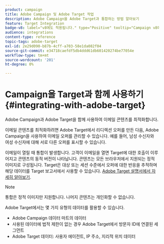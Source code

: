 ```yaml
---
product: campaign
title: Adobe Campaign 및 Adobe Target 작업
description: Adobe Campaign을 Adobe Target과 통합하는 방법 알아보기
feature: Target Integration
badge-v8: label="v8에도 적용됩니다." type="Positive" tooltip="Campaign v8에도 적용됩니다."
audience: integrations
content-type: reference
topic-tags: adobe-target
exl-id: 2e29d090-b87b-4cff-a703-58e1da082f04
source-git-commit: e34718caefdf5db4ddd61db601420274be77054e
workflow-type: tm+mt
source-wordcount: '201'
ht-degree: 0%

---
```


# Campaign을 Target과 함께 사용하기{#integrating-with-adobe-target}



Adobe Campaign과 Adobe Target을 함께 사용하여 이메일 콘텐츠를 최적화합니다.

이메일 콘텐츠를 최적화하려면 Adobe Target에서 리디렉션 오퍼를 만든 다음, Adobe Campaign을 사용하여 이메일 오퍼를 관리할 수 있습니다. 예를 들어, 남성 수신자와 여성 수신자에 대해 서로 다른 오퍼를 표시할 수 있습니다.

이메일이 열릴 때 통합이 발생합니다. 고객이 이메일을 열면 Target에 대한 호출이 이루어지고 콘텐츠의 동적 버전이 나타납니다. 콘텐츠는 모든 브라우저에서 지원되는 정적 이미지로 구성됩니다. Target은 대상 또는 세션 수준에서 오퍼에 대한 반응을 추적하며 해당 데이터를 Target 보고서에서 사용할 수 있습니다. [Adobe Target 설명서에서 자세히 알아보기](https://experienceleague.adobe.com/docs/target/using/integrate/campaign-and-target.html).


>[!NOTE]
>
>통합은 정적 이미지만 지원합니다. 나머지 콘텐츠는 개인화할 수 없습니다.

Adobe Target에서는 몇 가지 유형의 데이터를 활용할 수 있습니다.

* Adobe Campaign 데이터 마트의 데이터
* 사용된 데이터에 법적 제한이 없는 경우 Adobe Target에서 방문자 ID에 연결된 세그먼트
* Adobe Target 데이터: 사용자 에이전트, IP 주소, 지리적 위치 데이터
